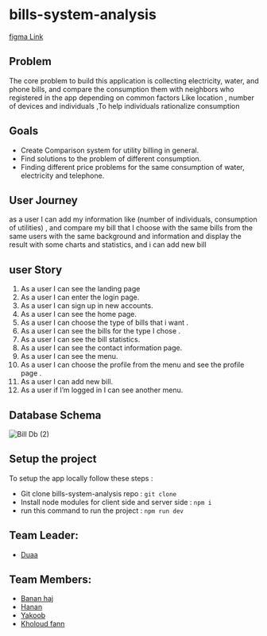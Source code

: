 # bills-system-analysis

[figma Link](https://www.figma.com/file/Wsvmoow3Z9zG4txMvdIyCu/bill-system-v1?node-id=14%3A2&viewport=1376%2C850%2C0.35816872119903564)


## Problem
The core problem to build this application is collecting electricity, water, and phone bills, and compare the consumption them with neighbors  who registered in the app  depending on common factors  Like  location , number of devices and individuals ,To help individuals rationalize consumption

## Goals
- Create Comparison system for utility billing in general.
- Find solutions to the problem of different consumption.
- Finding different price problems for the same consumption of water, electricity and telephone.

## User Journey
as a user I can add my information  like (number of individuals, consumption of utilities) , and compare my bill that I choose with the same bills from the same users with the same background and information and display the result with some charts and statistics, and i can add new bill 

## user Story
1. As a user I can see the landing page 
2. As a user I can enter the login page.
3. As a user I can sign up in new accounts.
4. As a user I can see the home page.
5. As a user I can choose the type of bills that i want .
6. As a user I can see the bills for the type I chose .
7. As a user I can see the  bill statistics.
8. As a user I can see the contact information page. 
9. As a user I can see the menu.
10. As a user I can  choose the profile from the menu and see the profile page .
11. As a user I can add new  bill.
12. As a user if I’m logged in I can see another menu.



## Database Schema
![Bill Db  (2)](https://user-images.githubusercontent.com/7718220/86216726-28efba80-bb87-11ea-8492-1a0e1b41980e.jpg)



 ## Setup the project 
 To setup the app locally follow these steps :

 - Git clone bills-system-analysis repo : `git clone`
 - Install node modules for client side and server side : `npm i`
 - run this command to run the project : `npm run dev`


 ## Team Leader: 
- [Duaa](https://github.com/DuaaH)

 ## Team Members: 
 - [Banan haj](https://github.com/bananhaj)
 - [Hanan](https://github.com/Hanan795)
 - [Yakoob](https://github.com/YakoobHammouri)
 - [Kholoud fann](https://github.com/kholoudfann)

 
